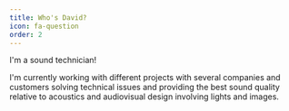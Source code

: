 ```yaml
---
title: Who's David? 
icon: fa-question
order: 2
---
```


<script type="text/javascript" src="assets/js/gem-download-count.js" defer></script>

I'm a sound technician!

I'm currently working with different projects with several companies and customers solving technical issues and providing the best sound quality relative to acoustics and audiovisual design involving lights and images.
